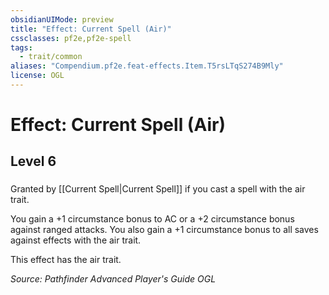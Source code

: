 ```yaml
---
obsidianUIMode: preview
title: "Effect: Current Spell (Air)"
cssclasses: pf2e,pf2e-spell
tags:
  - trait/common
aliases: "Compendium.pf2e.feat-effects.Item.T5rsLTqS274B9Mly"
license: OGL
---
```

# Effect: Current Spell (Air)
## Level 6
### 






Granted by [[Current Spell|Current Spell]] if you cast a spell with the air trait.

You gain a +1 circumstance bonus to AC or a +2 circumstance bonus against ranged attacks. You also gain a +1 circumstance bonus to all saves against effects with the air trait.

This effect has the air trait.

*Source: Pathfinder Advanced Player's Guide*
*OGL*